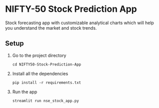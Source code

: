 # NIFTY-50 Stock Prediction App

Stock forecasting app with customizable analytical charts which will help you understand the market and stock trends.

## Setup
1. Go to the project directory
    ```
    cd NIFTY50-Stock-Prediction-App
    ```
2. Install all the dependencies
   ```
   pip install -r requirements.txt 
   ```
3. Run the app
   ```
   streamlit run nse_stock_app.py
   ```
